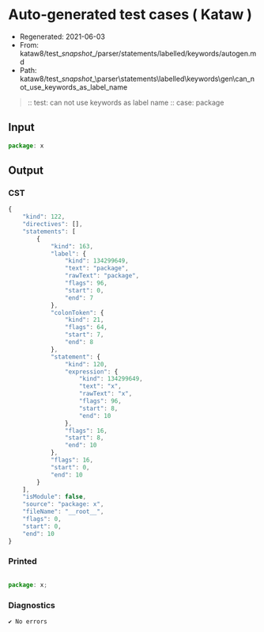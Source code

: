 # Auto-generated test cases ( Kataw )
- Regenerated: 2021-06-03
- From: kataw8/test\__snapshot__/parser/statements/labelled/keywords/autogen.md
- Path: kataw8/test\__snapshot__\parser\statements\labelled\keywords\gen\can_not_use_keywords_as_label_name
> :: test: can not use keywords as label name
> :: case: package
## Input

`````js
package: x
`````
## Output

### CST

```javascript
{
    "kind": 122,
    "directives": [],
    "statements": [
        {
            "kind": 163,
            "label": {
                "kind": 134299649,
                "text": "package",
                "rawText": "package",
                "flags": 96,
                "start": 0,
                "end": 7
            },
            "colonToken": {
                "kind": 21,
                "flags": 64,
                "start": 7,
                "end": 8
            },
            "statement": {
                "kind": 120,
                "expression": {
                    "kind": 134299649,
                    "text": "x",
                    "rawText": "x",
                    "flags": 96,
                    "start": 8,
                    "end": 10
                },
                "flags": 16,
                "start": 8,
                "end": 10
            },
            "flags": 16,
            "start": 0,
            "end": 10
        }
    ],
    "isModule": false,
    "source": "package: x",
    "fileName": "__root__",
    "flags": 0,
    "start": 0,
    "end": 10
}
```

### Printed

```javascript

package: x;
```

### Diagnostics

```javascript
✔ No errors
```

